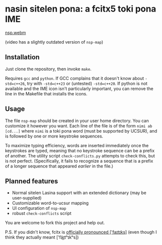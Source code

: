 # nasin sitelen pona: a fcitx5 toki pona IME

[nsp.webm](https://github.com/user-attachments/assets/8e178d34-5301-4807-a5f4-a6735de6e47d)

(video has a slightly outdated version of `nsp-map`)

## Installation

Just clone the repository, then invoke `make`.

Requires `gcc` and `python`. If GCC complains that it doesn't know about `-std=c++26`, try with `-std=c++23` or (untested) `-std=c++20`. If python is not available and the IME icon isn't particularly important, you can remove the line in the Makefile that installs the icons.

## Usage

The file `nsp-map` should be created in your user home directory. You can customize it however you want. Each line of the file is of the form `nimi ab [cd...]` where `nimi` is a toki pona word (must be supported by UCSUR), and is followed by one or more keystroke sequences.

To maximize typing efficiency, words are inserted immediately once the keystrokes are typed, meaning that no keystroke sequence can be a prefix of another. The utility script `check-conflicts.py` attempts to check this, but is not perfect. (Specifically, it fails to recognize a sequence that is a prefix of a longer sequence that appeared *earlier* in the file.)

## Planned features

- Normal sitelen Lasina support with an extended dictionary (may be user-supplied)
- Customizable word-to-ucsur mapping
- UI configuration of `nsp-map`
- robust `check-conflicts` script

You are welcome to fork this project and help out.

P.S. If you didn't know, fcitx is [officially pronounced \['faɪtɪks\]](https://fcitx-im.org/wiki/Fcitx_5) (even though I think they actually meant ['fä͜ɪtʰɪkʰs])
